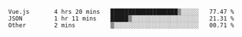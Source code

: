 <!--START_SECTION:waka-->

```text
Vue.js       4 hrs 20 mins   ███████████████████▒░░░░░   77.47 %
JSON         1 hr 11 mins    █████▒░░░░░░░░░░░░░░░░░░░   21.31 %
Other        2 mins          ▒░░░░░░░░░░░░░░░░░░░░░░░░   00.71 %
```

<!--END_SECTION:waka-->
